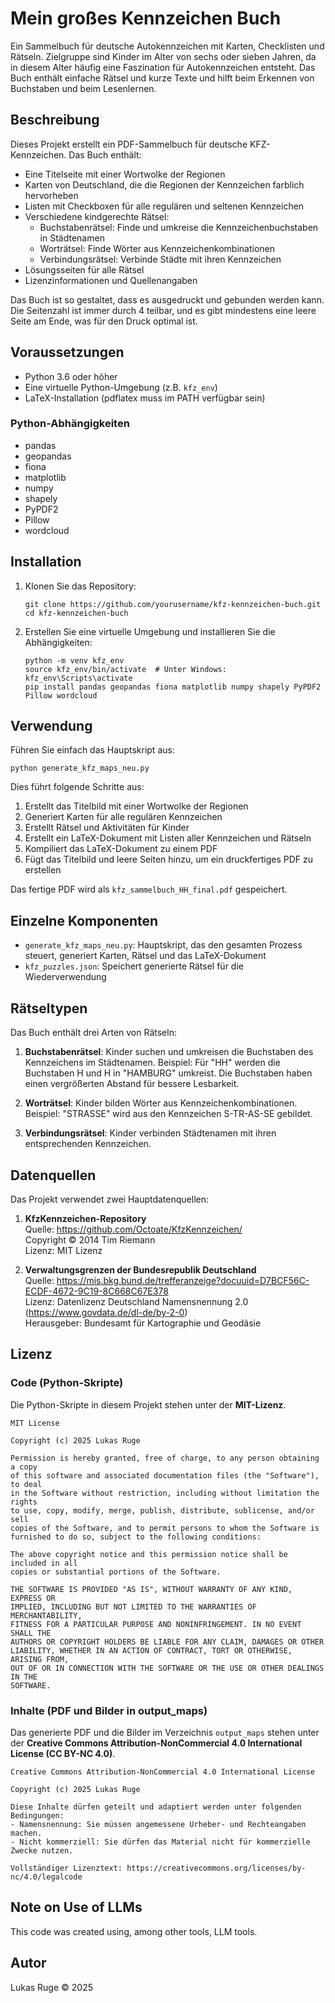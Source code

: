 # Mein großes Kennzeichen Buch

Ein Sammelbuch für deutsche Autokennzeichen mit Karten, Checklisten und Rätseln. Zielgruppe sind Kinder im Alter von sechs oder sieben Jahren, da in diesem Alter häufig eine Faszination für Autokennzeichen entsteht. Das Buch enthält einfache Rätsel und kurze Texte und hilft beim Erkennen von Buchstaben und beim Lesenlernen.

## Beschreibung

Dieses Projekt erstellt ein PDF-Sammelbuch für deutsche KFZ-Kennzeichen. Das Buch enthält:

- Eine Titelseite mit einer Wortwolke der Regionen
- Karten von Deutschland, die die Regionen der Kennzeichen farblich hervorheben
- Listen mit Checkboxen für alle regulären und seltenen Kennzeichen
- Verschiedene kindgerechte Rätsel:
  - Buchstabenrätsel: Finde und umkreise die Kennzeichenbuchstaben in Städtenamen
  - Worträtsel: Finde Wörter aus Kennzeichenkombinationen
  - Verbindungsrätsel: Verbinde Städte mit ihren Kennzeichen
- Lösungsseiten für alle Rätsel
- Lizenzinformationen und Quellenangaben

Das Buch ist so gestaltet, dass es ausgedruckt und gebunden werden kann. Die Seitenzahl ist immer durch 4 teilbar, und es gibt mindestens eine leere Seite am Ende, was für den Druck optimal ist.

## Voraussetzungen

- Python 3.6 oder höher
- Eine virtuelle Python-Umgebung (z.B. `kfz_env`)
- LaTeX-Installation (pdflatex muss im PATH verfügbar sein)

### Python-Abhängigkeiten

- pandas
- geopandas
- fiona
- matplotlib
- numpy
- shapely
- PyPDF2
- Pillow
- wordcloud

## Installation

1. Klonen Sie das Repository:
   ```
   git clone https://github.com/yourusername/kfz-kennzeichen-buch.git
   cd kfz-kennzeichen-buch
   ```

2. Erstellen Sie eine virtuelle Umgebung und installieren Sie die Abhängigkeiten:
   ```
   python -m venv kfz_env
   source kfz_env/bin/activate  # Unter Windows: kfz_env\Scripts\activate
   pip install pandas geopandas fiona matplotlib numpy shapely PyPDF2 Pillow wordcloud
   ```

## Verwendung

Führen Sie einfach das Hauptskript aus:

```
python generate_kfz_maps_neu.py
```

Dies führt folgende Schritte aus:
1. Erstellt das Titelbild mit einer Wortwolke der Regionen
2. Generiert Karten für alle regulären Kennzeichen
3. Erstellt Rätsel und Aktivitäten für Kinder
4. Erstellt ein LaTeX-Dokument mit Listen aller Kennzeichen und Rätseln
5. Kompiliert das LaTeX-Dokument zu einem PDF
6. Fügt das Titelbild und leere Seiten hinzu, um ein druckfertiges PDF zu erstellen

Das fertige PDF wird als `kfz_sammelbuch_HH_final.pdf` gespeichert.

## Einzelne Komponenten

- `generate_kfz_maps_neu.py`: Hauptskript, das den gesamten Prozess steuert, generiert Karten, Rätsel und das LaTeX-Dokument
- `kfz_puzzles.json`: Speichert generierte Rätsel für die Wiederverwendung

## Rätseltypen

Das Buch enthält drei Arten von Rätseln:

1. **Buchstabenrätsel**: Kinder suchen und umkreisen die Buchstaben des Kennzeichens im Städtenamen. Beispiel: Für "HH" werden die Buchstaben H und H in "HAMBURG" umkreist. Die Buchstaben haben einen vergrößerten Abstand für bessere Lesbarkeit.

2. **Worträtsel**: Kinder bilden Wörter aus Kennzeichenkombinationen. Beispiel: "STRASSE" wird aus den Kennzeichen S-TR-AS-SE gebildet.

3. **Verbindungsrätsel**: Kinder verbinden Städtenamen mit ihren entsprechenden Kennzeichen.

## Datenquellen

Das Projekt verwendet zwei Hauptdatenquellen:

1. **KfzKennzeichen-Repository**  
   Quelle: https://github.com/Octoate/KfzKennzeichen/  
   Copyright © 2014 Tim Riemann  
   Lizenz: MIT Lizenz

2. **Verwaltungsgrenzen der Bundesrepublik Deutschland**  
   Quelle: https://mis.bkg.bund.de/trefferanzeige?docuuid=D7BCF56C-ECDF-4672-9C19-8C668C67E378  
   Lizenz: Datenlizenz Deutschland Namensnennung 2.0 (https://www.govdata.de/dl-de/by-2-0)  
   Herausgeber: Bundesamt für Kartographie und Geodäsie

## Lizenz

### Code (Python-Skripte)
Die Python-Skripte in diesem Projekt stehen unter der **MIT-Lizenz**.

```
MIT License

Copyright (c) 2025 Lukas Ruge

Permission is hereby granted, free of charge, to any person obtaining a copy
of this software and associated documentation files (the "Software"), to deal
in the Software without restriction, including without limitation the rights
to use, copy, modify, merge, publish, distribute, sublicense, and/or sell
copies of the Software, and to permit persons to whom the Software is
furnished to do so, subject to the following conditions:

The above copyright notice and this permission notice shall be included in all
copies or substantial portions of the Software.

THE SOFTWARE IS PROVIDED "AS IS", WITHOUT WARRANTY OF ANY KIND, EXPRESS OR
IMPLIED, INCLUDING BUT NOT LIMITED TO THE WARRANTIES OF MERCHANTABILITY,
FITNESS FOR A PARTICULAR PURPOSE AND NONINFRINGEMENT. IN NO EVENT SHALL THE
AUTHORS OR COPYRIGHT HOLDERS BE LIABLE FOR ANY CLAIM, DAMAGES OR OTHER
LIABILITY, WHETHER IN AN ACTION OF CONTRACT, TORT OR OTHERWISE, ARISING FROM,
OUT OF OR IN CONNECTION WITH THE SOFTWARE OR THE USE OR OTHER DEALINGS IN THE
SOFTWARE.
```

### Inhalte (PDF und Bilder in output_maps)
Das generierte PDF und die Bilder im Verzeichnis `output_maps` stehen unter der **Creative Commons Attribution-NonCommercial 4.0 International License (CC BY-NC 4.0)**.

```
Creative Commons Attribution-NonCommercial 4.0 International License

Copyright (c) 2025 Lukas Ruge

Diese Inhalte dürfen geteilt und adaptiert werden unter folgenden Bedingungen:
- Namensnennung: Sie müssen angemessene Urheber- und Rechteangaben machen.
- Nicht kommerziell: Sie dürfen das Material nicht für kommerzielle Zwecke nutzen.

Vollständiger Lizenztext: https://creativecommons.org/licenses/by-nc/4.0/legalcode
```

## Note on Use of LLMs

This code was created using, among other tools, LLM tools.

## Autor

Lukas Ruge © 2025
